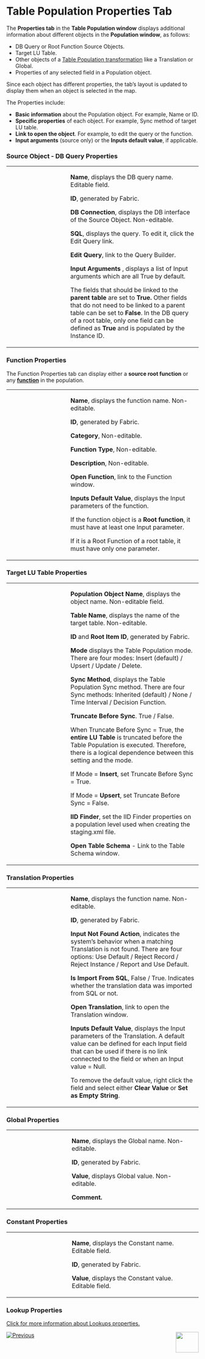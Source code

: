 # Table Population Properties Tab

The **Properties tab** in the **Table Population window** displays additional information about different objects in the **Population window**, as follows:
*	DB Query or Root Function Source Objects.
*	Target LU Table.
* Other objects of a [Table Population transformation](https://github.com/k2view-academy/K2View-Academy/blob/master/articles/07_table_population/06_table_population_transformation_rules.md) like a Translation or Global.
*	Properties of any selected field in a Population object.

Since each object has different properties, the tab’s layout is updated to display them when an object is selected in the map. 

The Properties include:
*	**Basic information** about the Population object. For example, Name or ID.
*	**Specific properties** of each object. For example, Sync method of target LU table.
*	**Link to open the object**. For example, to edit the query or the function.
*	**Input arguments** (source only) or the **Inputs default value**, if applicable.  

### Source Object - DB Query Properties
<table width="660">
<tbody>
<tr>
<td width="312pxl"><img src="https://github.com/k2view-academy/K2View-Academy/blob/master/articles/07_table_population/images/07_04_01_table.png" alt=""/></td>
<td width="600pxl">
<p><strong>Name</strong>, displays the DB query name. Editable field.</p>
<p><strong>ID</strong>, generated by Fabric.</p>
<p><strong>DB Connection</strong>, displays the DB interface of the Source Object. Non-editable.</p>
<p><strong>SQL</strong>, displays the query. To edit it, click the Edit Query link.</p>
<p><strong>Edit Query</strong>, link to the Query Builder.</p>
<p><strong>Input Arguments&nbsp;</strong>, displays a list of Input arguments which are all True by default.</p>
<p>The fields that should be linked to the <strong>parent table</strong> are set to <strong>True. </strong>Other fields that do not need to be linked to a parent table can be set to <strong>False</strong>. In the DB query of a root table, only one field can be defined as <strong>True</strong> and is populated by the Instance ID.</p>
</td>
</tr>
</tbody>
</table>

### Function Properties
The Function Properties tab can display either a **source root function** or any [**function**](https://github.com/k2view-academy/K2View-Academy/blob/master/articles/07_table_population/08_project_functions.md) in the population.
<table width="660">
<tbody>
<tr>
<td width="312pxl"><img src="https://github.com/k2view-academy/K2View-Academy/blob/master/articles/07_table_population/images/07_04_02_functions.png" alt=""></td>
<td width="600pxl">
<p><strong>Name</strong>, displays the function name. Non-editable.</p>
<p><strong>ID</strong>, generated by Fabric.</p>
<p><strong>Category</strong>, Non-editable.</p>
<p><strong>Function Type</strong>, Non-editable.</p>
<p><strong>Description</strong>, Non-editable.</p>
<p><strong>Open Function</strong>, link to the Function window.</p>
<p><strong>Inputs Default Value</strong>, displays the Input parameters of the function.</p>
<p>If the function object is a <strong>Root function</strong>, it must have at least one Input parameter.</p>
<p>If it is a Root Function of a root table, it must have only one parameter.</p>
</td>
</tr>
</tbody>
</table>

### Target LU Table Properties
<table width="660">
<tbody>
<tr>
<td width="312pxl"><img src="https://github.com/k2view-academy/K2View-Academy/blob/master/articles/07_table_population/images/07_04_03_target.png" alt=""></td>
<td width="600pxl">
<p><strong>Population Object Name</strong>, displays the object name. Non-editable field.</p>
<p><strong>Table Name</strong>, displays the name of the target table. Non-editable.</p>
<p><strong>ID </strong>and<strong> Root Item ID</strong>, generated by Fabric.</p>
<p><strong>Mode</strong> displays the Table Population mode. There are four modes: Insert (default) / Upsert / Update / Delete.</p>
<p><strong>Sync Method</strong>, displays the Table Population Sync method. There are four Sync methods: Inherited (default) / None / Time Interval / Decision Function.</p>
<p><strong>Truncate Before Sync</strong>. True / False.</p>
<p>When Truncate Before Sync = True, the <strong>entire LU Table</strong> is truncated before the Table Population is executed. Therefore, there is a logical dependence between this setting and the mode.</p>
<p>If Mode = <strong>Insert</strong>, set Truncate Before Sync = True.</p>
<p>If Mode = <strong>Upsert</strong>, set Truncate Before Sync = False.</p>
<p><strong>IID Finder</strong>, set the IID Finder properties on a population level used when creating the staging.xml file.</p>
<p><strong>Open Table Schema</strong> - Link to the Table Schema window.</p>
</td>
</tr>
</tbody>
</table>

### Translation Properties
<table width="660">
<tbody>
<tr>
<td width="312pxl"><img src="https://github.com/k2view-academy/K2View-Academy/blob/master/articles/07_table_population/images/07_04_04_translations.png" alt=""></td>
<td width="600pxl">
<p><strong>Name</strong>, displays the function name. Non-editable.</p>
<p><strong>ID</strong>, generated by Fabric.</p>
<p><strong>Input Not Found Action</strong>, indicates the system&rsquo;s behavior when a matching Translation is not found. There are four options: Use Default / Reject Record / Reject Instance / Report and Use Default.</p>
<p><strong>Is Import From SQL</strong>, False / True. Indicates whether the translation data was imported from SQL or not.</p>
<p><strong>Open Translation</strong>, link to open the Translation window.</p>
<p><strong>Inputs Default Value</strong>, displays the Input parameters of the Translation. A default value can be defined for each Input field that can be used if there is no link connected to the field or when an Input value = Null.</p>
<p>To remove the default value, right click the field and select either <strong>Clear Value</strong> or <strong>Set as Empty String</strong>.</p>
</td>
</tr>
</tbody>
</table>

### Global Properties
<table width="660">
<tbody>
<tr>
<td width="312pxl"><img src="https://github.com/k2view-academy/K2View-Academy/blob/master/articles/07_table_population/images/07_04_05_globals.png" alt=""></td>
<td width="600pxl">
<p><strong>Name</strong>, displays the Global name. Non-editable.</p>
<p><strong>ID</strong>, generated by Fabric.</p>
<p><strong>Value</strong>, displays Global value. Non-editable.</p>
<p><strong>Comment.</strong></p>
</td>
</tr>
</tbody>
</table>

### Constant Properties
<table width="660">
<tbody>
<tr>
<td width="312pxl"><img src="https://github.com/k2view-academy/K2View-Academy/blob/master/articles/07_table_population/images/contacts.png" alt=""></td>
<td width="600pxl">
<p><strong>Name</strong>, displays the Constant name. Editable field.</p>
<p><strong>ID</strong>, generated by Fabric.</p>
<p><strong>Value</strong>, displays the Constant value. Editable field.</p>
</td>
</tr>
</tbody>
</table>

### Lookup Properties
[Click for more information about Lookups properties.](https://github.com/k2view-academy/K2View-Academy/blob/master/articles/07_table_population/11_lookup_tables.md#lookup-properties-tab)

[![Previous](https://github.com/k2view-academy/K2View-Academy/blob/master/articles/images/Previous.png)](https://github.com/k2view-academy/K2View-Academy/blob/master/articles/07_table_population/03_creating_a_new_table_population.md)[<img align="right" width="60" height="54" src="https://github.com/k2view-academy/K2View-Academy/blob/master/articles/images/Next.png">](https://github.com/k2view-academy/K2View-Academy/blob/master/articles/07_table_population/05_table_population_mode.md)
